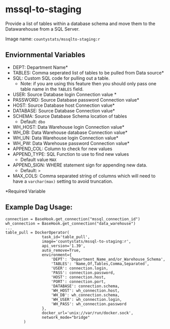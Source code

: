 #  mssql-to-staging
Provide a list of tables within a database schema and move them to the Datawarehouse from a SQL Server.

Image name: `countystats/mssqlto-staging:r`

## Enviornmental Variables
* DEPT: Department Name*
* TABLES: Comma seperated list of tables to be pulled from Data source*
* SQL: Custom SQL code for pulling out a table.
  * Note: if you are using this feature then you should only pass one table name in the `TABLES` field.
* USER: Source Database login Connection value *
* PASSWORD: Source Database password Connection value*
* HOST: Source Database host Connection value*
* DATABASE: Source Database Connection value*
* SCHEMA: Source Database Schema location of tables
  * Default: `dbo`
* WH_HOST: Data Warehouse login Connection value*
* WH_DB: Data Warehouse database Connection value*
* WH_UN: Data Warehouse login Connection value*
* WH_PW: Data Warehouse password Connection value*
* APPEND_COL: Column to check for new values
* APPEND_TYPE: SQL Function to use to find new values
  * Default value `MAX`
* APPEND_SIGN: WHERE statement sign for appending new data.
  * Default: `>`
* MAX_COLS: Comma separated string of columns which will need to have a `varchar(max)` setting to avoid truncation.

*Required Variable

## Example Dag Usage:
```
connection = BaseHook.get_connection("mssql_connection_id")
wh_connection = BaseHook.get_connection("data_warehouse")
...
table_pull = DockerOperator(
                task_id='table_pull',
                image='countystats/mssql-to-staging:r',
                api_version='1.39',
                auto_remove=True,
                environment={
                    'DEPT': 'Department_Name_and/or_Warehouse_Schema',
                    'TABLES': 'Name,Of,Tables,Comma,Separated',
                    'USER': connection.login,
                    'PASS': connection.password,
                    'HOST': connection.host,
                    'PORT': connection.port,
                    'DATABASE': connection.schema,
                    'WH_HOST': wh_connection.host,
                    'WH_DB': wh_connection.schema,
                    'WH_USER': wh_connection.login,
                    'WH_PASS': wh_connection.password
                },
                docker_url='unix://var/run/docker.sock',
                network_mode="bridge"
        )
```
